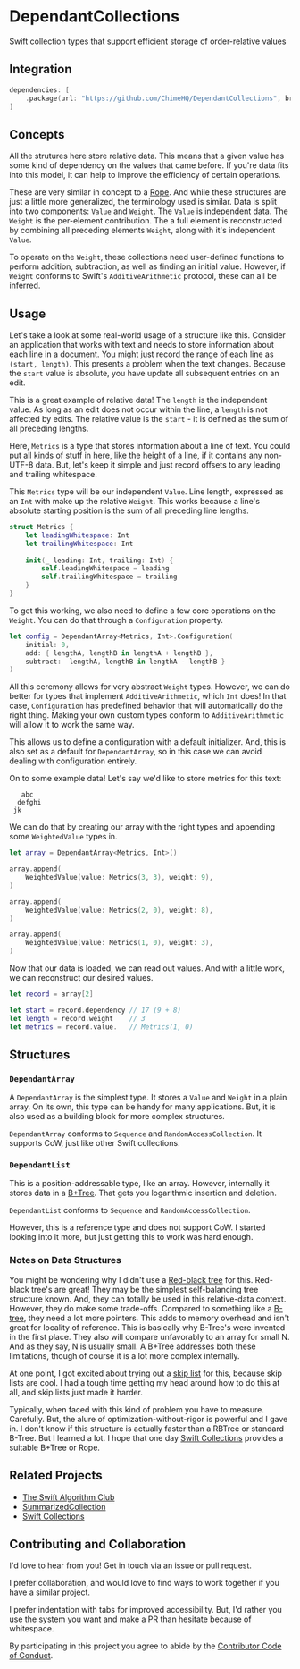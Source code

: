 # DependantCollections
Swift collection types that support efficient storage of order-relative values

## Integration

```swift
dependencies: [
    .package(url: "https://github.com/ChimeHQ/DependantCollections", branch: "main")
]
```

## Concepts

All the strutures here store relative data. This means that a given value has some kind of dependency on the values that came before. If you're data fits into this model, it can help to improve the efficiency of certain operations.

These are very similar in concept to a [Rope](https://en.wikipedia.org/wiki/Rope_(data_structure)). And while these structures are just a little more generalized, the terminology used is similar. Data is split into two components: `Value` and `Weight`. The `Value` is independent data. The `Weight` is the per-element contribution. The a full element is reconstructed by combining all preceding elements `Weight`, along with it's independent `Value`.

To operate on the `Weight`, these collections need user-defined functions to perform addition, subtraction, as well as finding an initial value. However, if `Weight` conforms to Swift's `AdditiveArithmetic` protocol, these can all be inferred.

## Usage

Let's take a look at some real-world usage of a structure like this. Consider an application that works with text and needs to store information about each line in a document. You might just record the range of each line as `(start, length)`. This presents a problem when the text changes. Because the `start` value is absolute, you have update all subsequent entries on an edit.

This is a great example of relative data! The `length` is the independent value. As long as an edit does not occur within the line, a `length` is not affected by edits. The relative value is the `start` - it is defined as the sum of all preceding lengths.

Here, `Metrics` is a type that stores information about a line of text. You could put all kinds of stuff in here, like the height of a line, if it contains any non-UTF-8 data. But, let's keep it simple and just record offsets to any leading and trailing whitespace.

This `Metrics` type will be our independent `Value`. Line length, expressed as an `Int` with make up the relative `Weight`. This works because a line's absolute starting position is the sum of all preceding line lengths.

```swift
struct Metrics {
    let leadingWhitespace: Int
    let trailingWhitespace: Int
    
    init(_ leading: Int, trailing: Int) {
        self.leadingWhitespace = leading
        self.trailingWhitespace = trailing
    }
}
```

To get this working, we also need to define a few core operations on the `Weight`. You can do that through a `Configuration` property.

```swift
let config = DependantArray<Metrics, Int>.Configuration(
    initial: 0,
    add: { lengthA, lengthB in lengthA + lengthB },
    subtract:  lengthA, lengthB in lengthA - lengthB }
)
```

All this ceremony allows for very abstract `Weight` types. However, we can do better for types that implement `AdditiveArithmetic`, which `Int` does! In that case, `Configuration` has predefined behavior that will automatically do the right thing. Making your own custom types conform to `AdditiveArithmetic` will allow it to work the same way.

This allows us to define a configuration with a default initializer. And, this is also set as a default for `DependantArray`, so in this case we can avoid dealing with configuration entirely.

On to some example data! Let's say we'd like to store metrics for this text:

```
   abc   
  defghi
 jk
```

We can do that by creating our array with the right types and appending some `WeightedValue` types in.

```swift
let array = DependantArray<Metrics, Int>()

array.append(
    WeightedValue(value: Metrics(3, 3), weight: 9),
)

array.append(
    WeightedValue(value: Metrics(2, 0), weight: 8),
)

array.append(
    WeightedValue(value: Metrics(1, 0), weight: 3),
)

```

Now that our data is loaded, we can read out values. And with a little work, we can reconstruct our desired values.

```swift
let record = array[2]

let start = record.dependency // 17 (9 + 8)
let length = record.weight    // 3
let metrics = record.value.   // Metrics(1, 0)
```

## Structures

### `DependantArray`

A `DependantArray` is the simplest type. It stores a `Value` and `Weight` in a plain array. On its own, this type can be handy for many applications. But, it is also used as a building block for more complex structures.

`DependantArray` conforms to `Sequence` and `RandomAccessCollection`. It supports CoW, just like other Swift collections.

### `DependantList`

This is a position-addressable type, like an array. However, internally it stores data in a [B+Tree](https://en.wikipedia.org/wiki/B%2B_tree). That gets you logarithmic insertion and deletion.

`DependantList` conforms to `Sequence` and `RandomAccessCollection`.

However, this is a reference type and does not support CoW. I started looking into it more, but just getting this to work was hard enough.

### Notes on Data Structures

You might be wondering why I didn't use a [Red-black tree](https://en.wikipedia.org/wiki/Red–black_tree) for this. Red-black tree's are great! They may be the simplest self-balancing tree structure known. And, they can totally be used in this relative-data context. However, they do make some trade-offs. Compared to something like a [B-tree](https://en.wikipedia.org/wiki/B-tree), they need a lot more pointers. This adds to memory overhead and isn't great for locality of reference. This is basically why B-Tree's were invented in the first place. They also will compare unfavorably to an array for small N. And as they say, N is usually small. A B+Tree addresses both these limitations, though of course it is a lot more complex internally.

At one point, I got excited about trying out a [skip list](https://en.wikipedia.org/wiki/Skip_list) for this, because skip lists are cool. I had a tough time getting my head around how to do this at all, and skip lists just made it harder.

Typically, when faced with this kind of problem you have to measure. Carefully. But, the alure of optimization-without-rigor is powerful and I gave in. I don't know if this structure is actually faster than a RBTree or standard B-Tree. But I learned a lot. I hope that one day [Swift Collections](https://github.com/apple/swift-collections) provides a suitable B+Tree or Rope.

## Related Projects

- [The Swift Algorithm Club](https://github.com/kodecocodes/swift-algorithm-club)
- [SummarizedCollection](https://github.com/jessegrosjean/SummarizedCollection)
- [Swift Collections](https://github.com/apple/swift-collections)

## Contributing and Collaboration

I'd love to hear from you! Get in touch via an issue or pull request.

I prefer collaboration, and would love to find ways to work together if you have a similar project.

I prefer indentation with tabs for improved accessibility. But, I'd rather you use the system you want and make a PR than hesitate because of whitespace.

By participating in this project you agree to abide by the [Contributor Code of Conduct](CODE_OF_CONDUCT.md).
